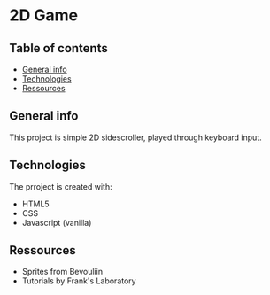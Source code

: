 # 2D Game

## Table of contents
* [General info](#general-info)
* [Technologies](#technologies)
* [Ressources](#ressources)

## General info
This project is simple 2D sidescroller, played through keyboard input.
	
## Technologies
The prroject is created with:
* HTML5
* CSS
* Javascript (vanilla)
	
## Ressources

* Sprites from <link href="https://bevouliin.com/">Bevouliin</link>
* Tutorials by <link href="https://www.youtube.com/c/Frankslaboratory/videos">Frank's Laboratory</link>
